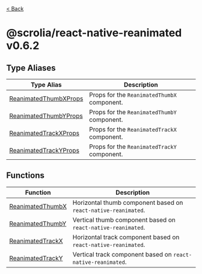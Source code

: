 [< Back](../../README.md)

# @scrolia/react-native-reanimated v0.6.2

## Type Aliases

| Type Alias | Description |
| ------ | ------ |
| [ReanimatedThumbXProps](type-aliases/ReanimatedThumbXProps.md) | Props for the `ReanimatedThumbX` component. |
| [ReanimatedThumbYProps](type-aliases/ReanimatedThumbYProps.md) | Props for the `ReanimatedThumbY` component. |
| [ReanimatedTrackXProps](type-aliases/ReanimatedTrackXProps.md) | Props for the `ReanimatedTrackX` component. |
| [ReanimatedTrackYProps](type-aliases/ReanimatedTrackYProps.md) | Props for the `ReanimatedTrackY` component. |

## Functions

| Function | Description |
| ------ | ------ |
| [ReanimatedThumbX](functions/ReanimatedThumbX.md) | Horizontal thumb component based on `react-native-reanimated`. |
| [ReanimatedThumbY](functions/ReanimatedThumbY.md) | Vertical thumb component based on `react-native-reanimated`. |
| [ReanimatedTrackX](functions/ReanimatedTrackX.md) | Horizontal track component based on `react-native-reanimated`. |
| [ReanimatedTrackY](functions/ReanimatedTrackY.md) | Vertical track component based on `react-native-reanimated`. |

